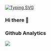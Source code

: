 <a href="https://git.io/typing-svg"><img src="https://readme-typing-svg.herokuapp.com?font=Bebas+Neue&weight=600&size=25&pause=1000&color=F7A5CF&background=081D52&center=true&vCenter=true&width=435&lines=Hi+visitors!+%F0%9F%92%96;I'm+Shu-Chun-Lin+%F0%9F%98%83" alt="Typing SVG" /></a>

### Hi there 👋

<!--
**bill123lin/bill123lin** is a ✨ _special_ ✨ repository because its `README.md` (this file) appears on your GitHub profile.

Here are some ideas to get you started:

- 🔭 I’m currently working on ...
- 🌱 I’m currently learning ...
- 👯 I’m looking to collaborate on ...
- 🤔 I’m looking for help with ...
- 💬 Ask me about ...
- 📫 How to reach me: ...
- 😄 Pronouns: ...
- ⚡ Fun fact: ...
-->

### Github Analytics
<a href="https://github.com/bill123lin">
  <img src="https://github-readme-stats.vercel.app/api?username=bill123lin&count_private=true&show_icons=true&include_all_commits=true" />
</a>
